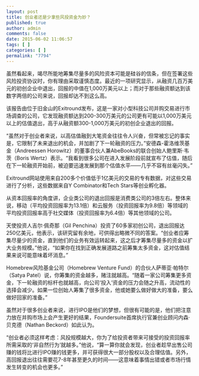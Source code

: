 ```yaml
---
layout: post
title: 创业者还是少拿些风投资金为妙？
published: true
author: admin
comments: false
date: 2015-06-02 11:06:57
tags: [ ]
categories: [ ]
permalink: "7794"
---
```



虽然看起来，竭尽所能地筹集尽量多的风险资本可能是硅谷的信条，但在签署这些风险投资协议时，你有理由采取谨慎态度。最近的一项研究显示，从融资几百万美元的初创企业中退出，回报的中值在1,000万美元以上；而对于那些融资额达到该数字两倍的公司来说，回报却达不到这么高。

该报告由位于旧金山的Exitround发布，这是一家对小型科技公司并购交易进行市场调查的公司，它发现融资额达到200-300万美元的公司更有可能以1,000万美元以上的估值退出，高于从融资额300-1,000万美元的初创企业退出的回报。

“虽然对于创业者来说，以高估值融到大笔资金往往令人兴奋，但常被忘记的事实是，它限制了未来退出的机会，并加剧了下一轮融资的压力。”安德森-霍洛维茨基金（Andreessen Horowitz）的董事合伙人兼AbeBooks的联合创始人鲍里斯·韦茨（Boris Wertz）表示。“我看到很多公司在进入发展阶段前就宣布了估值，随后在下一轮融资开始前，被迫要迅速发展到那个估值水平——几乎不容有丝毫闪失。”

Exitround网站使用来自200多个价值低于1亿美元的交易的专有数据，对这些交易进行了分析，这些数据来自Y Combinator和Tech Stars等创业孵化器。

从资本回报率的角度讲，企业类公司的退出回报是消费类公司的3倍左右。整体来说，移动（平均投资回报率为13.1倍）和云服务（投资回报率为9.8倍）等领域的平均投资回报率高于社交媒体（投资回报率为6.4倍）等其他领域的公司。

天使投资人吉尔·佩奇那（Gil Penchina）投资了60多家初创公司，退出回报达250亿美元，他表示，该研究留有余地，可供得出略微不同的答案。“创业者应筹集尽量少的资金，直到他们的业务有效运转起来，这之后才筹集尽量多的资金以扩大业务规模。”他说，“如果你在找到正确发展道路之前筹集太多资金，这对估值结果来说可能意味着坏消息。”

Homebrew风险基金公司（Homebrew Venture Fund）的合伙人萨蒂亚·帕特尔（Satya Patel）说，你筹集的资金越多，赌注就越高。“随着一家公司筹集更多资金，下一轮融资的标杆也就越高，向公司‘投入’资金的压力会随之升高，流动性的选择会减少。如果一位创始人筹集了很多资金，他或她要么做好做大的准备，要么做好回家的准备。”

虽然对于很多创业者来说，进行IPO是他们的梦想，但很有可能的是，他们把注意力放在并购市场上会产生更好的结果，Foundersuite首席执行官兼创业顾问内森·贝克德（Nathan Beckord）如此认为。

“创业者必须这样考虑：风投规模越大，你为了给投资者带来可接受的投资回报率所需采取的‘非自然行为’就越多。”他说，“算一算你就会发现，创业者趁早出售公司赚的钱将比进行IPO赚的钱更多，并可获得很大一部分股权以及合理估值。另外，高回报退出往往需要花7-8年甚至更久的时间——这意味着事情出错或者市场行情发生转变的机会也更多。”